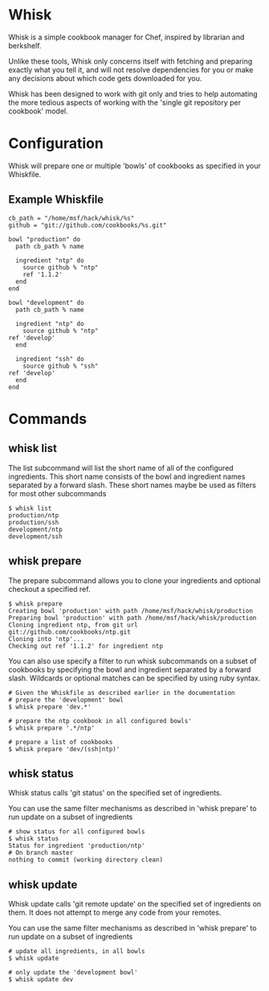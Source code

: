 Whisk
=====

Whisk is a simple cookbook manager for Chef, inspired by librarian and
berkshelf.

Unlike these tools, Whisk only concerns itself with fetching and preparing
exactly what you tell it, and will not resolve dependencies for you or make any
decisions about which code gets downloaded for you.

Whisk has been designed to work with git only and tries to help automating
the more tedious aspects of working with the 'single git repository per
cookbook' model.

# Configuration #

Whisk will prepare one or multiple 'bowls' of cookbooks as specified in your
Whiskfile.

## Example Whiskfile ##

    cb_path = "/home/msf/hack/whisk/%s"
    github = "git://github.com/cookbooks/%s.git"

    bowl "production" do
      path cb_path % name

      ingredient "ntp" do
        source github % "ntp"
        ref '1.1.2'
      end
    end

    bowl "development" do
      path cb_path % name

      ingredient "ntp" do
        source github % "ntp"
	ref 'develop'
      end

      ingredient "ssh" do
        source github % "ssh"
	ref 'develop'
      end
    end

# Commands #

##  whisk list ##

The list subcommand will list the short name of all of the configured
ingredients. This short name consists of the bowl and ingredient names
separated by a forward slash. These short names maybe be used as filters for
most other subcommands

    $ whisk list
    production/ntp
    production/ssh
    development/ntp
    development/ssh


##  whisk prepare ##

The prepare subcommand allows you to clone your ingredients and optional
checkout a specified ref.

    $ whisk prepare
    Creating bowl 'production' with path /home/msf/hack/whisk/production
    Preparing bowl 'production' with path /home/msf/hack/whisk/production
    Cloning ingredient ntp, from git url git://github.com/cookbooks/ntp.git
    Cloning into 'ntp'...
    Checking out ref '1.1.2' for ingredient ntp

You can also use specify a filter to run whisk subcommands on a subset of
cookbooks by specifying the bowl and ingredient separated by a forward slash.
Wildcards or optional matches can be specified by using ruby syntax.

    # Given the Whiskfile as described earlier in the documentation
    # prepare the 'development' bowl
    $ whisk prepare 'dev.*'

    # prepare the ntp cookbook in all configured bowls'
    $ whisk prepare '.*/ntp'

    # prepare a list of cookbooks
    $ whisk prepare 'dev/(ssh|ntp)'

## whisk status ##

Whisk status calls 'git status' on the specified set of ingredients.

You can use the same filter mechanisms as described in 'whisk prepare'
to run update on a subset of ingredients

    # show status for all configured bowls
    $ whisk status
    Status for ingredient 'production/ntp'
    # On branch master
    nothing to commit (working directory clean)

## whisk update ##

Whisk update calls 'git remote update' on the specified set of ingredients
on them. It does not attempt to merge any code from your remotes.

You can use the same filter mechanisms as described in 'whisk prepare'
to run update on a subset of ingredients

    # update all ingredients, in all bowls
    $ whisk update

    # only update the 'development bowl'
    $ whisk update dev
